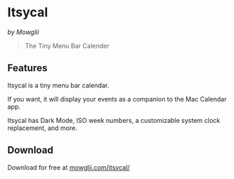 # Itsycal
_by Mowglii_

> The Tiny Menu Bar Calender

## Features
Itsycal is a tiny menu bar calendar.

If you want, it will display your events as a companion to the Mac Calendar app.

Itsycal has Dark Mode, ISO week numbers, a customizable system clock replacement, and more.

## Download
Download for free at [mowglii.com/itsycal/](https://www.mowglii.com/itsycal/)